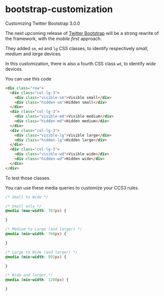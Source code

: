 bootstrap-customization
=======================

Customizing Twitter Bootstrap 3.0.0

The next upcoming release of [Twitter Bootstrap](https://github.com/twitter/bootstrap "Twitter Bootstrap") will be a strong rewrite of the framework, with the *mobile first* approach.

They added `sm`, `md` and `lg` CSS classes, to identify respectively *small*, *medium* and *large* devices.

In this customization, there is also a fourth CSS class `wd`, to identify *wide* devices.

You can use this code

```html
<div class="row">
  <div class="col-lg-3">
    <div class="visible-sm">Visible small</div>
    <div class="hidden-sm">Hidden small</div>
  </div>
  <div class="col-lg-3">
    <div class="visible-md">Visible medium</div>
    <div class="hidden-md">Hidden medium</div>
  </div>
  <div class="col-lg-3">
    <div class="visible-lg">Visible large</div>
    <div class="hidden-lg">Hidden large</div>
  </div>
  <div class="col-lg-3">
    <div class="visible-wd">Visible wide</div>
    <div class="hidden-wd">Hidden wide</div>
  </div>
</div>
```

To test those classes.

You can use these media queries to customize your CCS3 rules.

```css
/* Small to Wide */

/* Small only */
@media (max-width: 767px) {

}

/* Medium to Large (and larger) */
@media (min-width: 768px) {

}

/* Large to Wide (and larger) */
@media (min-width: 992px) {

}

/* Wide and larger */
@media (min-width: 1200px) {

}
```